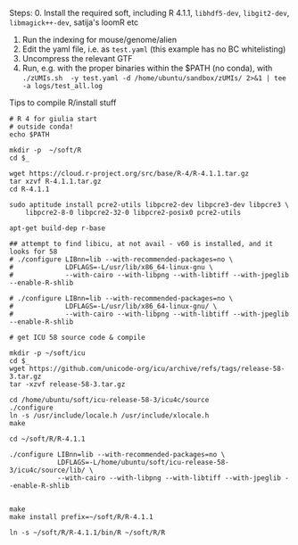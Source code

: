 Steps:
0. Install the required soft, including R 4.1.1, `libhdf5-dev`, `libgit2-dev`, `libmagick++-dev`, satija's loomR etc
1. Run the indexing for mouse/genome/alien
2. Edit the yaml file, i.e. as `test.yaml` (this example has no BC whitelisting)
3. Uncompress the relevant GTF
3. Run, e.g. with the proper binaries within the $PATH (no conda), with `./zUMIs.sh  -y test.yaml -d /home/ubuntu/sandbox/zUMIs/ 2>&1 | tee -a logs/test_all.log`


Tips to compile R/install stuff

```
# R 4 for giulia start
# outside conda!
echo $PATH

mkdir -p  ~/soft/R
cd $_

wget https://cloud.r-project.org/src/base/R-4/R-4.1.1.tar.gz
tar xzvf R-4.1.1.tar.gz
cd R-4.1.1

sudo aptitude install pcre2-utils libpcre2-dev libpcre3-dev libpcre3 \
    libpcre2-8-0 libpcre2-32-0 libpcre2-posix0 pcre2-utils

apt-get build-dep r-base

## attempt to find libicu, at not avail - v60 is installed, and it looks for 58
# ./configure LIBnn=lib --with-recommended-packages=no \
#             LDFLAGS=-L/usr/lib/x86_64-linux-gnu \
#             --with-cairo --with-libpng --with-libtiff --with-jpeglib --enable-R-shlib

# ./configure LIBnn=lib --with-recommended-packages=no \
#             LDFLAGS=-L/usr/lib/x86_64-linux-gnu/ \
#             --with-cairo --with-libpng --with-libtiff --with-jpeglib --enable-R-shlib

# get ICU 58 source code & compile

mkdir -p ~/soft/icu
cd $_
wget https://github.com/unicode-org/icu/archive/refs/tags/release-58-3.tar.gz
tar -xzvf release-58-3.tar.gz

cd /home/ubuntu/soft/icu-release-58-3/icu4c/source
./configure
ln -s /usr/include/locale.h /usr/include/xlocale.h
make

cd ~/soft/R/R-4.1.1

./configure LIBnn=lib --with-recommended-packages=no \
            LDFLAGS=-L/home/ubuntu/soft/icu-release-58-3/icu4c/source/lib/ \
            --with-cairo --with-libpng --with-libtiff --with-jpeglib --enable-R-shlib


make
make install prefix=~/soft/R/R-4.1.1

ln -s ~/soft/R/R-4.1.1/bin/R ~/soft/R/R
```
